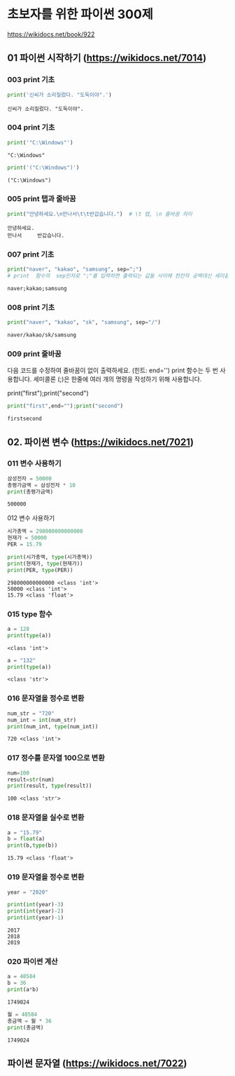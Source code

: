 # 초보자를 위한 파이썬 300제

https://wikidocs.net/book/922

## 01 파이썬 시작하기 (https://wikidocs.net/7014)

### 003 print 기초


```python
print('신씨가 소리질렀다. "도둑이야".')
```

    신씨가 소리질렀다. "도둑이야".


### 004 print 기초


```python
print('"C:\Windows"')
```

    "C:\Windows"



```python
print('("C:\Windows")')
```

    ("C:\Windows")


### 005 print 탭과 줄바꿈


```python
print("안녕하세요.\n만나서\t\t반갑습니다.")  # \t 텝, \n 줄바꿈 의미
```

    안녕하세요.
    만나서		반갑습니다.


### 007 print 기초


```python
print("naver", "kakao", "samsung", sep=";")  
# print  함수의  sep인자로 ";"를 입력하면 출력되는 값들 사이에 한칸의 공백대신 세미콜론이 출력된다.
```

    naver;kakao;samsung


### 008 print 기초


```python
print("naver", "kakao", "sk", "samsung", sep="/")
```

    naver/kakao/sk/samsung


### 009 print 줄바꿈

다음 코드를 수정하여 줄바꿈이 없이 출력하세요. (힌트: end='') print 함수는 두 번 사용합니다. 세미콜론 (;)은 한줄에 여러 개의 명령을 작성하기 위해 사용합니다.

print("first");print("second")


```python
print("first",end="");print("second")
```

    firstsecond


## 02. 파이썬 변수 (https://wikidocs.net/7021)

### 011 변수 사용하기


```python
삼성전자 = 50000
총평가금액 = 삼성전자 * 10
print(총평가금액)
```

    500000


012 변수 사용하기


```python
시가총액 = 298000000000000
현재가 = 50000
PER = 15.79

print(시가총액, type(시가총액))
print(현재가, type(현재가))
print(PER, type(PER))
```

    298000000000000 <class 'int'>
    50000 <class 'int'>
    15.79 <class 'float'>


### 015 type 함수


```python
a = 128
print(type(a))
```

    <class 'int'>



```python
a = "132"
print(type(a))
```

    <class 'str'>


### 016 문자열을 정수로 변환


```python
num_str = "720"
num_int = int(num_str)
print(num_int, type(num_int))
```

    720 <class 'int'>


### 017 정수를 문자열 100으로 변환


```python
num=100
result=str(num)
print(result, type(result))
```

    100 <class 'str'>


### 018 문자열을 실수로 변환


```python
a = "15.79"
b = float(a)
print(b,type(b))
```

    15.79 <class 'float'>


### 019 문자열을 정수로 변환


```python
year = "2020"

print(int(year)-3)
print(int(year)-2)
print(int(year)-1)
```

    2017
    2018
    2019


### 020 파이썬 계산


```python
a = 48584
b = 36
print(a*b)
```

    1749024



```python
월 = 48584
총금액 = 월 * 36
print(총금액)
```

    1749024


## 파이썬 문자열 (https://wikidocs.net/7022)


```python

```

